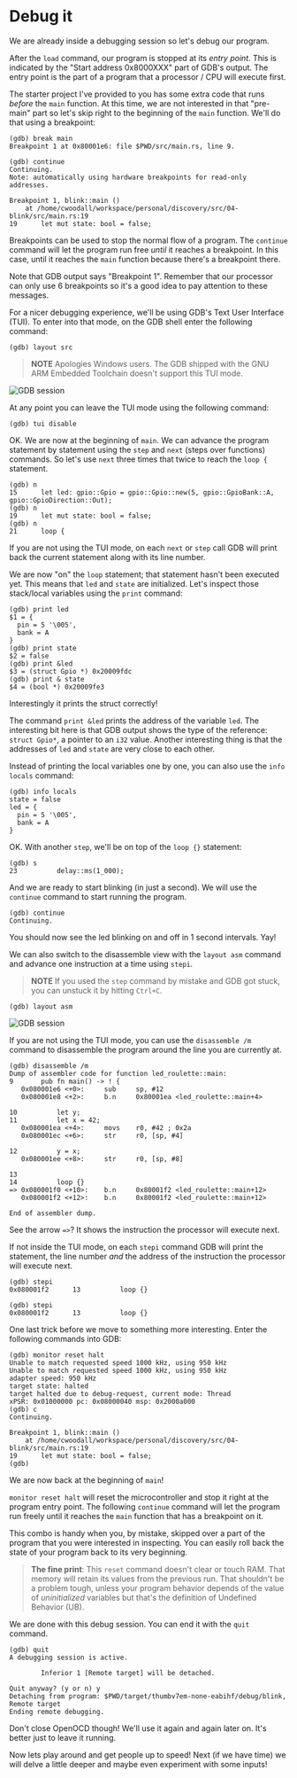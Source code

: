 # Debug it

We are already inside a debugging session so let's debug our program.

After the `load` command, our program is stopped at its *entry point*. This is
indicated by the "Start address 0x8000XXX" part of GDB's output. The entry point
is the part of a program that a processor / CPU will execute first.

The starter project I've provided to you has some extra code that runs *before*
the `main` function. At this time, we are not interested in that "pre-main"
part so let's skip right to the beginning of the `main` function. We'll do that
using a breakpoint:

```
(gdb) break main
Breakpoint 1 at 0x80001e6: file $PWD/src/main.rs, line 9.

(gdb) continue
Continuing.
Note: automatically using hardware breakpoints for read-only addresses.

Breakpoint 1, blink::main ()
    at /home/cwoodall/workspace/personal/discovery/src/04-blink/src/main.rs:19
19	    let mut state: bool = false;
```

Breakpoints can be used to stop the normal flow of a program. The `continue`
command will let the program run free *until* it reaches a breakpoint. In this
case, until it reaches the `main` function because there's a breakpoint there.

Note that GDB output says "Breakpoint 1". Remember that our processor can only
use 6 breakpoints so it's a good idea to pay attention to these messages.

For a nicer debugging experience, we'll be using GDB's Text User Interface
(TUI). To enter into that mode, on the GDB shell enter the following command:

```
(gdb) layout src
```

> **NOTE** Apologies Windows users. The GDB shipped with the GNU ARM Embedded
> Toolchain doesn't support this TUI mode.

![GDB session](assets/gdb-layout-src.png "GDB TUI")

At any point you can leave the TUI mode using the following command:

```
(gdb) tui disable
```

OK. We are now at the beginning of `main`. We can advance the program statement
by statement using the `step`  and `next` (steps over functions) commands. So
let's use `next` three times that twice to reach the `loop {` statement.

```
(gdb) n
15	    let led: gpio::Gpio = gpio::Gpio::new(5, gpio::GpioBank::A, gpio::GpioDirection::Out);
(gdb) n
19	    let mut state: bool = false;
(gdb) n
21	    loop {
```

If you are not using the TUI mode, on each `next` or `step` call GDB will print
back the current statement along with its line number.

We are now "on" the `loop` statement; that statement hasn't been executed yet.
This means that `led` and `state` are initialized. Let's inspect those
stack/local variables using the `print` command:

```
(gdb) print led
$1 = {
  pin = 5 '\005',
  bank = A
}
(gdb) print state
$2 = false
(gdb) print &led
$3 = (struct Gpio *) 0x20009fdc
(gdb) print & state
$4 = (bool *) 0x20009fe3
```

Interestingly it prints the struct correctly!

The command `print &led` prints the address of the variable `led`. The interesting
bit here is that GDB output shows the type of the reference: `struct Gpio*`, a
pointer to an `i32` value. Another interesting thing is that the addresses of `led`
and `state` are very close to each other.

Instead of printing the local variables one by one, you can also use the `info
locals` command:

```
(gdb) info locals
state = false
led = {
  pin = 5 '\005',
  bank = A
}
```

OK. With another `step`, we'll be on top of the `loop {}` statement:

```
(gdb) s
23	        delay::ms(1_000);
```

And we are ready to start blinking (in just a second). We will use the
`continue` command to start running the program.

```
(gdb) continue
Continuing.
```

You should now see the led blinking on and off in 1 second intervals. Yay!


We can also switch to the disassemble view with the `layout asm` command and
advance one instruction at a time using `stepi`.

> **NOTE** If you used the `step` command by mistake and GDB got stuck, you can
> unstuck it by hitting `Ctrl+C`.

```
(gdb) layout asm
```

![GDB session](assets/gdb-layout-asm.png "GDB disassemble")

If you are not using the TUI mode, you can use the `disassemble /m` command to
disassemble the program around the line you are currently at.

```
(gdb) disassemble /m
Dump of assembler code for function led_roulette::main:
9       pub fn main() -> ! {
   0x080001e6 <+0>:     sub     sp, #12
   0x080001e8 <+2>:     b.n     0x80001ea <led_roulette::main+4>

10          let y;
11          let x = 42;
   0x080001ea <+4>:     movs    r0, #42 ; 0x2a
   0x080001ec <+6>:     str     r0, [sp, #4]

12          y = x;
   0x080001ee <+8>:     str     r0, [sp, #8]

13
14          loop {}
=> 0x080001f0 <+10>:    b.n     0x80001f2 <led_roulette::main+12>
   0x080001f2 <+12>:    b.n     0x80001f2 <led_roulette::main+12>

End of assembler dump.
```

See the arrow `=>`? It shows the instruction the processor will execute next.

If not inside the TUI mode, on each `stepi` command GDB will print the
statement, the line number *and* the address of the instruction the processor
will execute next.

```
(gdb) stepi
0x080001f2      13          loop {}

(gdb) stepi
0x080001f2      13          loop {}
```

One last trick before we move to something more interesting. Enter the following
commands into GDB:

```
(gdb) monitor reset halt
Unable to match requested speed 1000 kHz, using 950 kHz
Unable to match requested speed 1000 kHz, using 950 kHz
adapter speed: 950 kHz
target state: halted
target halted due to debug-request, current mode: Thread
xPSR: 0x01000000 pc: 0x08000040 msp: 0x2000a000
(gdb) c
Continuing.

Breakpoint 1, blink::main ()
    at /home/cwoodall/workspace/personal/discovery/src/04-blink/src/main.rs:19
19	    let mut state: bool = false;
(gdb)
```

We are now back at the beginning of `main`!

`monitor reset halt` will reset the microcontroller and stop it right at the
program entry point. The following `continue` command will let the program run
freely until it reaches the `main` function that has a breakpoint on it.

This combo is handy when you, by mistake, skipped over a part of the program
that you were interested in inspecting. You can easily roll back the state of
your program back to its very beginning.

> **The fine print**: This `reset` command doesn't clear or touch RAM. That
> memory will retain its values from the previous run. That shouldn't be a
> problem tough, unless your program behavior depends of the value of
> *uninitialized* variables but that's the definition of Undefined Behavior
> (UB).

We are done with this debug session. You can end it with the `quit` command.

```
(gdb) quit
A debugging session is active.

        Inferior 1 [Remote target] will be detached.

Quit anyway? (y or n) y
Detaching from program: $PWD/target/thumbv7em-none-eabihf/debug/blink, Remote target
Ending remote debugging.
```

Don't close OpenOCD though! We'll use it again and again later on. It's better
just to leave it running.

Now lets play around and get people up to speed! Next (if we have time) we will
delve a little deeper and maybe even experiment with some inputs!
